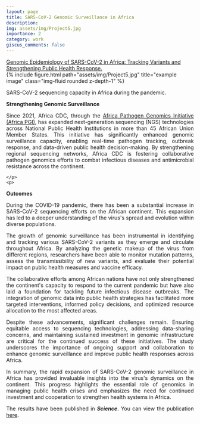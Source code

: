 ```yaml
---
layout: page
title: SARS-CoV-2 Genomic Surveillance in Africa
description:
img: assets/img/Project5.jpg
importance: 2
category: work
giscus_comments: false
---
```

<a href="https://nextstrain.org/groups/africa-cdc">
    Genomic Epidemiology of SARS-CoV-2 in Africa: Tracking Variants and Strengthening Public Health Response.
</a>

<div class="row">
    <div class="col-sm mt-3 mt-md-0">
        {% include figure.html path="assets/img/Project5.jpg" title="example image" class="img-fluid rounded z-depth-1" %}
    </div>
</div>
<div class="caption" style="text-align: justify;">
    <p>
        SARS-CoV-2 sequencing capacity in Africa during the pandemic.
    </p>
    <p>
        <strong>Strengthening Genomic Surveillance</strong>
    </p>
    <p>
        Since 2021, Africa CDC, through the <a href="https://africacdc.org/institutes/ipg/">Africa Pathogen Genomics Initiative (Africa PGI)</a>, has expanded next-generation sequencing (NGS) technologies across National Public Health Institutions in more than 45 African Union Member States.  This initiative has significantly enhanced genomic surveillance capacity, enabling real-time pathogen tracking, outbreak response, and data-driven public health decision-making. By strengthening regional sequencing networks, Africa CDC is fostering collaborative pathogen genomics efforts to combat infectious diseases and antimicrobial resistance across the continent.

    </p>
    <p>
   <p><strong>Outcomes</strong></p>

<p>
    During the COVID-19 pandemic, there has been a substantial increase in SARS-CoV-2 sequencing efforts on the African continent. This expansion has led to a deeper understanding of the virus's spread and evolution within diverse populations.
</p>

<p>
    The growth of genomic surveillance has been instrumental in identifying and tracking various SARS-CoV-2 variants as they emerge and circulate throughout Africa. By analyzing the genetic makeup of the virus from different regions, researchers have been able to monitor mutation patterns, assess the transmissibility of new variants, and evaluate their potential impact on public health measures and vaccine efficacy.
</p>

<p>
    The collaborative efforts among African nations have not only strengthened the continent's capacity to respond to the current pandemic but have also laid a foundation for tackling future infectious disease outbreaks. The integration of genomic data into public health strategies has facilitated more targeted interventions, informed policy decisions, and optimized resource allocation to the most affected areas.
</p>

<p>
    Despite these advancements, significant challenges remain. Ensuring equitable access to sequencing technologies, addressing data-sharing concerns, and maintaining sustained investment in genomic infrastructure are critical for the continued success of these initiatives. The study underscores the importance of ongoing support and collaboration to enhance genomic surveillance and improve public health responses across Africa.
</p>

<p>
    In summary, the rapid expansion of SARS-CoV-2 genomic surveillance in Africa has provided invaluable insights into the virus's dynamics on the continent. This progress highlights the essential role of genomics in managing public health crises and emphasizes the need for continued investment and cooperation to strengthen health systems in Africa.
</p>

<p>
    The results have been published in <strong><em>Science</em></strong>. You can view the publication <a href="https://www.science.org/doi/10.1126/science.abq5358">here</a>.
</p>


